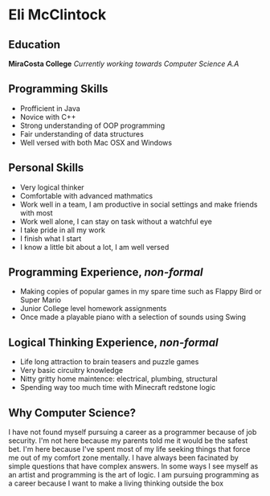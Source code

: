 # Eli McClintock 


## Education
**MiraCosta College** 
*Currently working towards Computer Science A.A*

## Programming Skills
- Profficient in Java
- Novice with C++
- Strong understanding of OOP programming
- Fair understanding of data structures
- Well versed with both Mac OSX and Windows

## Personal Skills
- Very logical thinker
- Comfortable with advanced mathmatics
- Work well in a team, I am productive in social settings and make friends with most
- Work well alone, I can stay on task without a watchful eye
- I take pride in all my work
- I finish what I start
- I know a little bit about a lot, I am well versed

## Programming Experience, *non-formal*
- Making copies of popular games in my spare time such as Flappy Bird or Super Mario
- Junior College level homework assignments
- Once made a playable piano with a selection of sounds using Swing

## Logical Thinking Experience, *non-formal*
- Life long attraction to brain teasers and puzzle games
- Very basic circuitry knowledge
- Nitty gritty home maintence: electrical, plumbing, structural
- Spending way too much time with Minecraft redstone logic

## Why Computer Science?
I have not found myself pursuing a career as a programmer because of job security. I'm not here because my parents told me it would be the safest bet. I'm here because I've spent most of my life seeking things that force me out of my comfort zone mentally. I have always been facinated by simple questions that have complex answers. In some ways I see myself as an artist and programming is the art of logic. I am pursuing programming as a career because I want to make a living thinking outside the box

